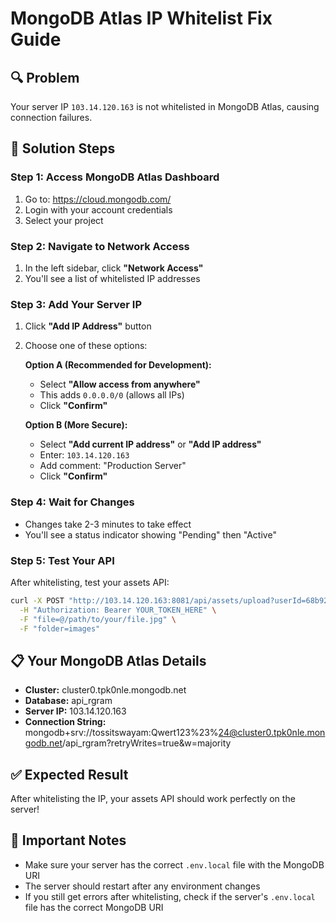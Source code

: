 # MongoDB Atlas IP Whitelist Fix Guide

## 🔍 Problem
Your server IP `103.14.120.163` is not whitelisted in MongoDB Atlas, causing connection failures.

## 🔧 Solution Steps

### Step 1: Access MongoDB Atlas Dashboard
1. Go to: https://cloud.mongodb.com/
2. Login with your account credentials
3. Select your project

### Step 2: Navigate to Network Access
1. In the left sidebar, click **"Network Access"**
2. You'll see a list of whitelisted IP addresses

### Step 3: Add Your Server IP
1. Click **"Add IP Address"** button
2. Choose one of these options:

   **Option A (Recommended for Development):**
   - Select **"Allow access from anywhere"**
   - This adds `0.0.0.0/0` (allows all IPs)
   - Click **"Confirm"**

   **Option B (More Secure):**
   - Select **"Add current IP address"** or **"Add IP address"**
   - Enter: `103.14.120.163`
   - Add comment: "Production Server"
   - Click **"Confirm"**

### Step 4: Wait for Changes
- Changes take 2-3 minutes to take effect
- You'll see a status indicator showing "Pending" then "Active"

### Step 5: Test Your API
After whitelisting, test your assets API:

```bash
curl -X POST "http://103.14.120.163:8081/api/assets/upload?userId=68b92530f6b30632560b9a3e" \
  -H "Authorization: Bearer YOUR_TOKEN_HERE" \
  -F "file=@/path/to/your/file.jpg" \
  -F "folder=images"
```

## 📋 Your MongoDB Atlas Details
- **Cluster:** cluster0.tpk0nle.mongodb.net
- **Database:** api_rgram
- **Server IP:** 103.14.120.163
- **Connection String:** mongodb+srv://tossitswayam:Qwert123%23%24@cluster0.tpk0nle.mongodb.net/api_rgram?retryWrites=true&w=majority

## ✅ Expected Result
After whitelisting the IP, your assets API should work perfectly on the server!

## 🚨 Important Notes
- Make sure your server has the correct `.env.local` file with the MongoDB URI
- The server should restart after any environment changes
- If you still get errors after whitelisting, check if the server's `.env.local` file has the correct MongoDB URI
